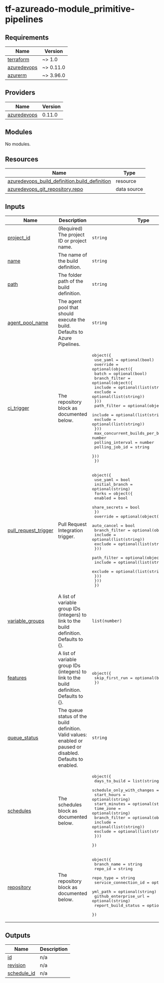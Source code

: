 # tf-azureado-module_primitive-pipelines

<!-- BEGINNING OF PRE-COMMIT-TERRAFORM DOCS HOOK -->
## Requirements

| Name | Version |
|------|---------|
| <a name="requirement_terraform"></a> [terraform](#requirement\_terraform) | ~> 1.0 |
| <a name="requirement_azuredevops"></a> [azuredevops](#requirement\_azuredevops) | ~> 0.11.0 |
| <a name="requirement_azurerm"></a> [azurerm](#requirement\_azurerm) | ~> 3.96.0 |

## Providers

| Name | Version |
|------|---------|
| <a name="provider_azuredevops"></a> [azuredevops](#provider\_azuredevops) | 0.11.0 |

## Modules

No modules.

## Resources

| Name | Type |
|------|------|
| [azuredevops_build_definition.build_definition](https://registry.terraform.io/providers/microsoft/azuredevops/latest/docs/resources/build_definition) | resource |
| [azuredevops_git_repository.repo](https://registry.terraform.io/providers/microsoft/azuredevops/latest/docs/data-sources/git_repository) | data source |

## Inputs

| Name | Description | Type | Default | Required |
|------|-------------|------|---------|:--------:|
| <a name="input_project_id"></a> [project\_id](#input\_project\_id) | (Required) The project ID or project name. | `string` | n/a | yes |
| <a name="input_name"></a> [name](#input\_name) | The name of the build definition. | `string` | n/a | yes |
| <a name="input_path"></a> [path](#input\_path) | The folder path of the build definition. | `string` | `null` | no |
| <a name="input_agent_pool_name"></a> [agent\_pool\_name](#input\_agent\_pool\_name) | The agent pool that should execute the build. Defaults to Azure Pipelines. | `string` | `"Azure Pipelines"` | no |
| <a name="input_ci_trigger"></a> [ci\_trigger](#input\_ci\_trigger) | The repository block as documented below. | <pre>object({<br>    use_yaml = optional(bool)<br>    override = optional(object({<br>      batch = optional(bool)<br>      branch_filter = optional(object({<br>        include = optional(list(string))<br>        exclude = optional(list(string))<br>      }))<br>      path_filter = optional(object({<br>        include = optional(list(string))<br>        exclude = optional(list(string))<br>      }))<br>      max_concurrent_builds_per_branch = number<br>      polling_interval                 = number<br>      polling_job_id                   = string<br>    }))<br>  })</pre> | <pre>{<br>  "use_yaml": false<br>}</pre> | no |
| <a name="input_pull_request_trigger"></a> [pull\_request\_trigger](#input\_pull\_request\_trigger) | Pull Request Integration trigger. | <pre>object({<br>    use_yaml       = bool<br>    initial_branch = optional(string)<br>    forks = object({<br>      enabled       = bool<br>      share_secrets = bool<br>    })<br>    override = optional(object({<br>      auto_cancel = bool<br>      branch_filter = optional(object({<br>        include = optional(list(string))<br>        exclude = optional(list(string))<br>      }))<br>      path_filter = optional(object({<br>        include = optional(list(string))<br>        exclude = optional(list(string))<br>      }))<br>    }))<br>  })</pre> | <pre>{<br>  "forks": {<br>    "enabled": false,<br>    "share_secrets": false<br>  },<br>  "use_yaml": false<br>}</pre> | no |
| <a name="input_variable_groups"></a> [variable\_groups](#input\_variable\_groups) | A list of variable group IDs (integers) to link to the build definition. Defaults to {}. | `list(number)` | `null` | no |
| <a name="input_features"></a> [features](#input\_features) | A list of variable group IDs (integers) to link to the build definition. Defaults to {}. | <pre>object({<br>    skip_first_run = optional(bool)<br>  })</pre> | `{}` | no |
| <a name="input_queue_status"></a> [queue\_status](#input\_queue\_status) | The queue status of the build definition. Valid values: enabled or paused or disabled. Defaults to enabled. | `string` | `"enabled"` | no |
| <a name="input_schedules"></a> [schedules](#input\_schedules) | The schedules block as documented below. | <pre>object({<br>    days_to_build              = list(string)<br>    schedule_only_with_changes = optional(bool)<br>    start_hours                = optional(string)<br>    start_minutes              = optional(string)<br>    time_zone                  = optional(string)<br>    branch_filter = optional(object({<br>      include = optional(list(string))<br>      exclude = optional(list(string))<br>    }))<br>  })</pre> | `null` | no |
| <a name="input_repository"></a> [repository](#input\_repository) | The repository block as documented below. | <pre>object({<br>    branch_name           = string<br>    repo_id               = string<br>    repo_type             = string<br>    service_connection_id = optional(string)<br>    yml_path              = optional(string)<br>    github_enterprise_url = optional(string)<br>    report_build_status   = optional(bool)<br>  })</pre> | n/a | yes |

## Outputs

| Name | Description |
|------|-------------|
| <a name="output_id"></a> [id](#output\_id) | n/a |
| <a name="output_revision"></a> [revision](#output\_revision) | n/a |
| <a name="output_schedule_id"></a> [schedule\_id](#output\_schedule\_id) | n/a |
<!-- END OF PRE-COMMIT-TERRAFORM DOCS HOOK -->
